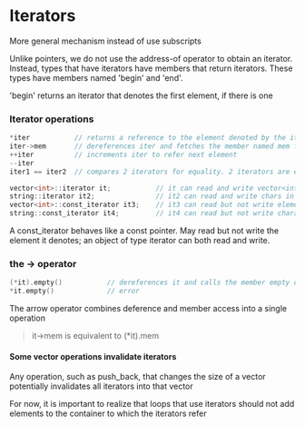 # Iterators

More general mechanism instead of use subscripts 

Unlike pointers, we do not use the address-of operator to obtain an iterator. Instead, types that have iterators have members that return iterators. These types have members named 'begin' and 'end'.

'begin' returns an iterator that denotes the first element, if there is one

### Iterator operations

```cpp
*iter           // returns a reference to the element denoted by the iter
iter->mem       // dereferences iter and fetches the member named mem from the underlying element. Equivalent to (*iter).mem
++iter          // increments iter to refer next element
--iter
iter1 == iter2  // compares 2 iterators for equality. 2 iterators are equal if they denote the same element 
```

```cpp
vector<int>::iterator it;           // it can read and write vector<int> elements
string::iterator it2;               // it2 can read and write chars in a string
vector<int>::const_iterator it3;    // it3 can read but not write elements
string::const_iterator it4;         // it4 can read but not write characters
```

A const_iterator behaves like a const pointer. May read but not write the element it denotes; an object of type iterator can both read and write. 

### the -> operator

```cpp
(*it).empty()           // dereferences it and calls the member empty on the resulting object
*it.empty()             // error
```

The arrow operator combines deference and member access into a single operation
> it->mem is equivalent to (*it).mem

#### Some vector operations invalidate iterators
Any operation, such as push_back, that changes the size of a vector potentially invalidates all iterators into that vector

For now, it is important to realize that loops that use iterators should not add elements to the container to which the iterators refer